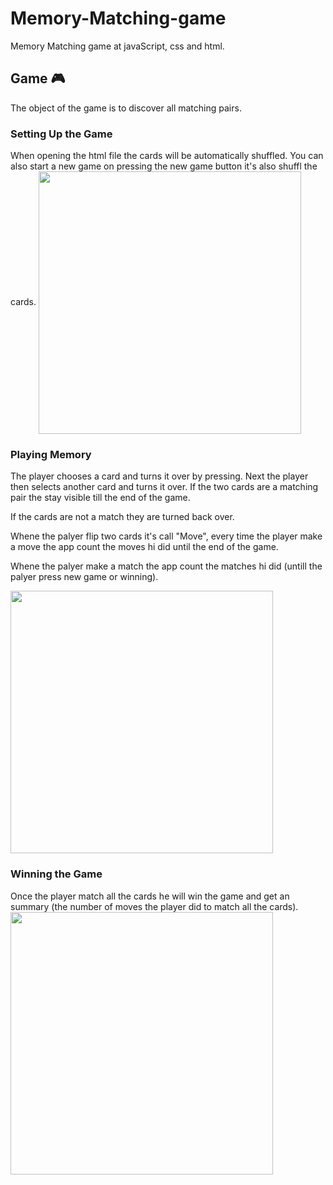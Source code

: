 # Memory-Matching-game
Memory Matching game at javaScript, css and html.

<h2> Game 🎮</h2>
The object of the game is to discover all matching pairs.

<h3>Setting Up the Game</h3>
When opening the html file the cards will be automatically shuffled.
You can also start a new game on pressing the new game button it's also shuffl the cards.

<img align="center" src="https://gph.is/g/E1XQnbr" width="420">

<h3>Playing Memory</h3>
The player chooses a card and turns it over by pressing.
Next the player then selects another card and turns it over. If the two cards are a matching pair the stay visible till the end of the game.

If the cards are not a match they are turned back over.

Whene the palyer flip two cards it's call "Move", every time the player make a move the app count the moves hi did until the end of the game.

Whene the palyer make a match the app count the matches hi did (untill the palyer press new game or winning).

<img align="center" src="https://gph.is/g/E3LKnNN" width="420">



<h3>Winning the Game</h3>
Once the player match all the cards he will win the game and get an summary (the number of moves the player did to match all the cards).

<img align="center" src="https://media3.giphy.com/media/8iNRjFRPNnXO6fQNX8/giphy.gif" width="420">
